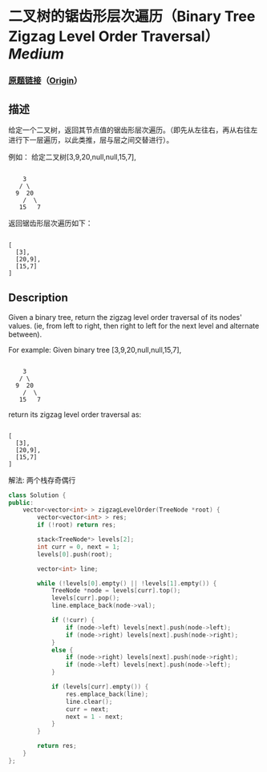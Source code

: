 # 二叉树的锯齿形层次遍历（Binary Tree Zigzag Level Order Traversal）*Medium*
### [原题链接](https://leetcode-cn.com/problems/binary-tree-zigzag-level-order-traversal)（[Origin](https://leetcode.com/problems/binary-tree-zigzag-level-order-traversal)）
## 描述
给定一个二叉树，返回其节点值的锯齿形层次遍历。（即先从左往右，再从右往左进行下一层遍历，以此类推，层与层之间交替进行）。

例如：
给定二叉树[3,9,20,null,null,15,7],
```

    3
   / \
  9  20
    /  \
   15   7
```


返回锯齿形层次遍历如下：
```

[
  [3],
  [20,9],
  [15,7]
]
```

## Description
Given a binary tree, return the zigzag level order traversal of its nodes' values. (ie, from left to right, then right to left for the next level and alternate between).


For example:
Given binary tree [3,9,20,null,null,15,7],
```

    3
   / \
  9  20
    /  \
   15   7
```



return its zigzag level order traversal as:
```

[
  [3],
  [20,9],
  [15,7]
]
```


解法: 两个栈存奇偶行

```c++
class Solution {
public:
	vector<vector<int> > zigzagLevelOrder(TreeNode *root) {
		vector<vector<int> > res;
		if (!root) return res;

		stack<TreeNode*> levels[2];
		int curr = 0, next = 1;
		levels[0].push(root);

		vector<int> line;

		while (!levels[0].empty() || !levels[1].empty()) {
			TreeNode *node = levels[curr].top();
			levels[curr].pop();
			line.emplace_back(node->val);

			if (!curr) {
				if (node->left) levels[next].push(node->left);
				if (node->right) levels[next].push(node->right);
			}
			else {
				if (node->right) levels[next].push(node->right);
				if (node->left) levels[next].push(node->left);
			}

			if (levels[curr].empty()) {
				res.emplace_back(line);
				line.clear();
				curr = next;
				next = 1 - next;
			}
		}

		return res;
	}
};
```